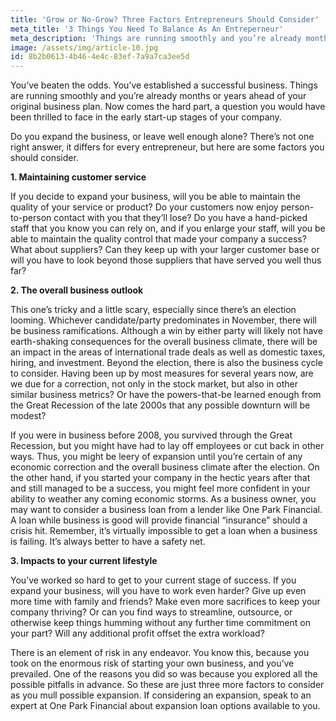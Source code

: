 ```yaml
---
title: 'Grow or No-Grow? Three Factors Entrepreneurs Should Consider'
meta_title: '3 Things You Need To Balance As An Entreperneur'
meta_description: 'Things are running smoothly and you’re already months or years ahead of your original business plan. Now comes the hard part, a question you would have been thrilled to face in the early start-up stages of your company.'
image: /assets/img/article-10.jpg
id: 8b2b0613-4b46-4e4c-83ef-7a9a7ca3ee5d
---
```

You’ve beaten the odds. You’ve established a successful business. Things are running smoothly and you’re already months or years ahead of your original business plan. Now comes the hard part, a question you would have been thrilled to face in the early start-up stages of your company.

Do you expand the business, or leave well enough alone? There’s not one right answer, it differs for every entrepreneur, but here are some factors you should consider.

<strong>1. Maintaining customer service</strong>

If you decide to expand your business, will you be able to maintain the quality of your service or product? Do your customers now enjoy person-to-person contact with you that they’ll lose? Do you have a hand-picked staff that you know you can rely on, and if you enlarge your staff, will you be able to maintain the quality control that made your company a success? What about suppliers? Can they keep up with your larger customer base or will you have to look beyond those suppliers that have served you well thus far?

<strong>2. The overall business outlook</strong>

This one’s tricky and a little scary, especially since there’s an election looming. Whichever candidate/party predominates in November, there will be business ramifications. Although a win by either party will likely not have earth-shaking consequences for the overall business climate, there will be an impact in the areas of international trade deals as well as domestic taxes, hiring, and investment. Beyond the election, there is also the business cycle to consider. Having been up by most measures for several years now, are we due for a correction, not only in the stock market, but also in other similar business metrics? Or have the powers-that-be learned enough from the Great Recession of the late 2000s that any possible downturn will be modest?

If you were in business before 2008, you survived through the Great Recession, but you might have had to lay off employees or cut back in other ways. Thus, you might be leery of expansion until you’re certain of any economic correction and the overall business climate after the election. On the other hand, if you started your company in the hectic years after that and still managed to be a success, you might feel more confident in your ability to weather any coming economic storms. As a business owner, you may want to consider a business loan from a lender like One Park Financial. A loan while business is good will provide financial “insurance” should a crisis hit. Remember, it’s virtually impossible to get a loan when a business is failing. It’s always better to have a safety net.  

<strong>3. Impacts to your current lifestyle</strong>

You’ve worked so hard to get to your current stage of success. If you expand your business, will you have to work even harder? Give up even more time with family and friends? Make even more sacrifices to keep your company thriving? Or can you find ways to streamline, outsource, or otherwise keep things humming without any further time commitment on your part? Will any additional profit offset the extra workload?

There is an element of risk in any endeavor. You know this, because you took on the enormous risk of starting your own business, and you’ve prevailed. One of the reasons you did so was because you explored all the possible pitfalls in advance. So these are just three more factors to consider as you mull possible expansion. If considering an expansion, speak to an expert at One Park Financial about expansion loan options available to you.